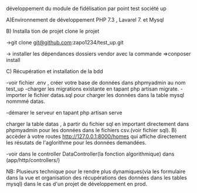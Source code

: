 développement du module de fidélisation par point test société up

A)Environnement de développement PHP 7.3 , Lavarel 7. et Mysql

B) Installa tion de projet clone le projet

->git clone git@github.com:zapo1234/test_up.git

-> installer les dépendances dossiers vendor avec la commande =>conposer install

C) Récupération et installation de la bdd

-voir fichier .env , créer votre base de données dans phpmyadmin au nom test_up -charger les migrations existante en tapant php artisan migrate.
-importer le fichier datas.sql pour charger les données dans la table mysql nommmé datas.

-démarer le serveur en tapant php artisan serve

charger la table datas , à partir du fichier sql en important directement dans phpmyadmin pour les données dans le fichiers csv.(voir fichier sql).
B) accèder à votre routes http://127.0.0.1:8000/homes qui affiche directement les résutats de l'aglorithme pour les données demandées.

-voir dans le controller DataController(la fonction algorithmique) dans (app/http/controllers/)

NB: Plusieurs technique pour le rendre plus dynamiques(via les formulaire dans la vue et organisation des récupérations des données dans les tables mysql) dans le cas d'un projet de développement en prod.
